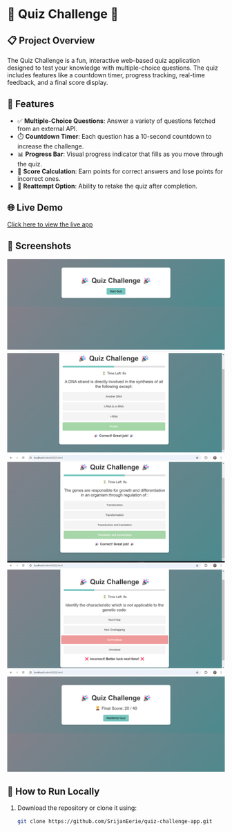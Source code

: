 # 🎉 Quiz Challenge 🎉

## 📋 Project Overview
The Quiz Challenge is a fun, interactive web-based quiz application designed to test your knowledge with multiple-choice questions. The quiz includes features like a countdown timer, progress tracking, real-time feedback, and a final score display.

## 🚀 Features
- ✅ **Multiple-Choice Questions**: Answer a variety of questions fetched from an external API.
- ⏱️ **Countdown Timer**: Each question has a 10-second countdown to increase the challenge.
- 📊 **Progress Bar**: Visual progress indicator that fills as you move through the quiz.
- 🎯 **Score Calculation**: Earn points for correct answers and lose points for incorrect ones.
- 🔁 **Reattempt Option**: Ability to retake the quiz after completion.

## 🌐 Live Demo
[Click here to view the live app](https://srijaneerie.github.io/quiz-challenge-app/)

## 📸 Screenshots
![Screenshot 1](https://raw.githubusercontent.com/SrijanEerie/quiz-challenge-app/main/screenshots/Screenshot%20(7).png)
![Screenshot 2](https://raw.githubusercontent.com/SrijanEerie/quiz-challenge-app/main/screenshots/Screenshot%20(8).png)
![Screenshot 3](https://raw.githubusercontent.com/SrijanEerie/quiz-challenge-app/main/screenshots/Screenshot%20(9).png)
![Screenshot 4](https://raw.githubusercontent.com/SrijanEerie/quiz-challenge-app/main/screenshots/Screenshot%20(14).png)
![Screenshot 5](https://raw.githubusercontent.com/SrijanEerie/quiz-challenge-app/main/screenshots/Screenshot%20(11).png)

## 🚀 How to Run Locally
1. Download the repository or clone it using:
   ```bash
   git clone https://github.com/SrijanEerie/quiz-challenge-app.git
